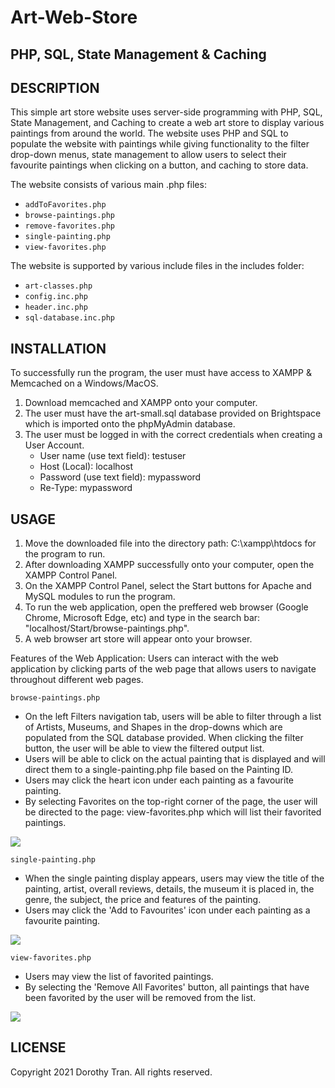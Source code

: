 # Art-Web-Store
## PHP, SQL, State Management & Caching


## DESCRIPTION
This simple art store website uses server-side programming with PHP, SQL, State Management, and Caching to create a web art store to display various paintings from around the world. The website uses PHP and SQL to populate the website with paintings while giving functionality to the filter drop-down menus, state management to allow users to select their favourite paintings when clicking on a button, and caching to store data.

The website consists of various main .php files:
* ```addToFavorites.php```
* ```browse-paintings.php```
* ```remove-favorites.php```
* ```single-painting.php```
* ```view-favorites.php```

The website is supported by various include files in the includes folder:
* ```art-classes.php```
* ```config.inc.php```
* ```header.inc.php```
* ```sql-database.inc.php```


## INSTALLATION
To successfully run the program, the user must have access to XAMPP & Memcached on a Windows/MacOS.
1. Download memcached and XAMPP onto your computer.
2. The user must have the art-small.sql database provided on Brightspace which is imported onto the phpMyAdmin database.
3. The user must be logged in with the correct credentials when creating a User Account.
	- User name (use text field): testuser
	- Host (Local): localhost
	- Password (use text field): mypassword
	- Re-Type: mypassword


## USAGE
1. Move the downloaded file into the directory path: C:\xampp\htdocs for the program to run.
2. After downloading XAMPP successfully onto your computer, open the XAMPP Control Panel.
3. On the XAMPP Control Panel, select the Start buttons for Apache and MySQL modules to run the program.
4. To run the web application, open the preffered web browser (Google Chrome, Microsoft Edge, etc) and type in the search bar: "localhost/Start/browse-paintings.php".
5. A web browser art store will appear onto your browser.

Features of the Web Application:
Users can interact with the web application by clicking parts of the web page that allows users to navigate throughout different web pages.


```browse-paintings.php```
* On the left Filters navigation tab, users will be able to filter through a list of Artists, Museums, and Shapes in the drop-downs which are populated from the SQL database provided. When clicking the filter button, the user will be able to view the filtered output list.
* Users will be able to click on the actual painting that is displayed and will direct them to a single-painting.php file based on the Painting ID.
* Users may click the heart icon under each painting as a favourite painting.
* By selecting Favorites on the top-right corner of the page, the user will be directed to the page: view-favorites.php which will list their favorited paintings.

![](Start/images/Capture3.PNG)


```single-painting.php```
* When the single painting display appears, users may view the title of the painting, artist, overall reviews, details, the museum it is placed in, the genre, the subject, the price and features of the painting.
* Users may click the 'Add to Favourites' icon under each painting as a favourite painting.

![](Start/images/Capture4.PNG)


```view-favorites.php```
* Users may view the list of favorited paintings.
* By selecting the 'Remove All Favorites' button, all paintings that have been favorited by the user will be removed from the list.

![](Start/images/Capture5.PNG)


## LICENSE
Copyright 2021 Dorothy Tran. All rights reserved.
